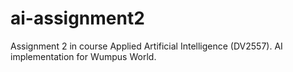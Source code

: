 # ai-assignment2
Assignment 2 in course Applied Artificial Intelligence (DV2557). AI implementation for Wumpus World.
